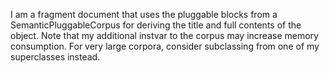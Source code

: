 I am a fragment document that uses the pluggable blocks from a SemanticPluggableCorpus for deriving the title and full contents of the object. Note that my additional instvar to the corpus may increase memory consumption. For very large corpora, consider subclassing from one of my superclasses instead.